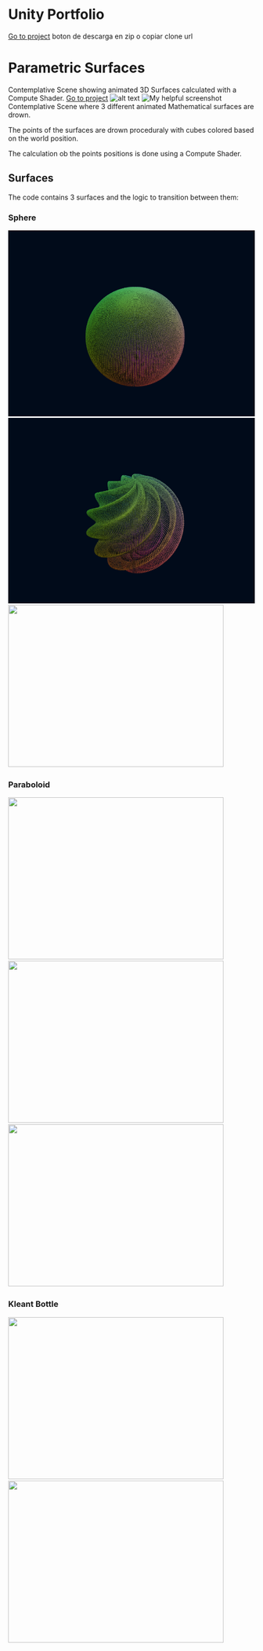 # Unity Portfolio

[Go to project](https://github.com/TutanDev/UnityPortfolio)  boton de descarga en zip o copiar clone url

# Parametric Surfaces
Contemplative Scene showing animated 3D Surfaces calculated with a Compute Shader. [Go to project](https://github.com/TutanDev/UnityPortfolio/tree/master/Assets/ParametricSurfaces)
![alt text](https://github.com/TutanDev/UnityPortfolio/blob/documentation/ParametricSurfaces/MorphGIF.gif) 
![My helpful screenshot](/assets/screenshot.jpg)
Contemplative Scene where 3 different animated Mathematical surfaces are drown.

The points of the surfaces are drown proceduraly with cubes colored based on the world position.

The calculation ob the points positions is done using a Compute Shader.

## Surfaces

The code contains 3 surfaces and the logic to transition between them:

### Sphere
![Sphere](/images/ParametricSurfaces/sphere.png)
![Sphere2](/images/ParametricSurfaces/sphere2.png)
<img src="https://github.com/TutanDev/UnityPortfolio/blob/documentation/ParametricSurfaces/SphereGIF.gif" width="440" height="330" />

### Paraboloid
<img src="https://github.com/TutanDev/UnityPortfolio/blob/documentation/ParametricSurfaces/Paraboloid.PNG" width="440" height="330" /> <img src="https://github.com/TutanDev/UnityPortfolio/blob/documentation/ParametricSurfaces/Paraboloid2.PNG" width="440" height="330" />
<img src="https://github.com/TutanDev/UnityPortfolio/blob/documentation/ParametricSurfaces/ParaboloidGIF.gif" width="440" height="330" />

### Kleant Bottle
<img src="https://github.com/TutanDev/UnityPortfolio/blob/documentation/ParametricSurfaces/Klein.PNG" width="440" height="330" /> <img src="https://github.com/TutanDev/UnityPortfolio/blob/documentation/ParametricSurfaces/KleinGIF.gif" width="440" height="330" />
